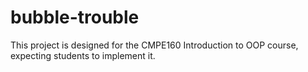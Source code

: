 # bubble-trouble
This project is designed for the CMPE160 Introduction to OOP course, expecting students to implement it.
